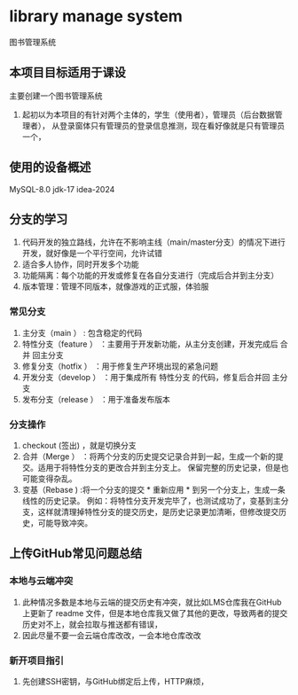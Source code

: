 # library manage system

图书管理系统

## 本项目目标适用于课设
主要创建一个图书管理系统

1. 起初以为本项目的有针对两个主体的，学生（使用者），管理员（后台数据管理者），
   从登录窗体只有管理员的登录信息推测，现在看好像就是只有管理员一个，



## 使用的设备概述
MySQL-8.0
jdk-17
idea-2024


## 分支的学习
1. 代码开发的独立路线，允许在不影响主线（main/master分支）的情况下进行开发，就好像是一个平行空间，允许试错
2. 适合多人协作，同时开发多个功能
3. 功能隔离：每个功能的开发或修复在各自分支进行（完成后合并到主分支）
4. 版本管理：管理不同版本，就像游戏的正式服，体验服

### 常见分支
1. 主分支（main ） : 包含稳定的代码
2. 特性分支（feature ） ：主要用于开发新功能，从主分支创建，开发完成后 合并 回主分支
3. 修复分支（hotfix ） ：用于修复生产环境出现的紧急问题
4. 开发分支（develop ） ：用于集成所有 特性分支 的代码，修复后合并回 主分支
5. 发布分支（release ） ：用于准备发布版本

### 分支操作
1. checkout (签出) ，就是切换分支
2. 合并（Merge ） ：将两个分支的历史提交记录合并到一起，生成一个新的提交。适用于将特性分支的更改合并到主分支上。
   保留完整的历史记录，但是也可能变得杂乱。
3. 变基（Rebase ) :将一个分支的提交 * 重新应用 * 到另一个分支上，生成一条线性的历史记录。
   例如：将特性分支开发完毕了，也测试成功了，变基到主分支，这样就清理掉特性分支的提交历史，是历史记录更加清晰，但修改提交历史，可能导致冲突。

## 上传GitHub常见问题总结

### 本地与云端冲突
1. 此种情况多数是本地与云端的提交历史有冲突，就比如LMS仓库我在GitHub上更新了 readme 文件，但是本地仓库我又做了其他的更改，导致两者的提交历史对不上，就会拉取与推送都有错误，
2. 因此尽量不要一会云端仓库改改，一会本地仓库改改

### 新开项目指引
1. 先创建SSH密钥，与GitHub绑定后上传，HTTP麻烦，

